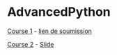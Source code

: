 # AdvancedPython


[Course 1](C1) -  [lien de soumission](https://forms.gle/VfzeJam9J4iWkVTK7)

[Course 2](C2) - [Slide](https://docs.google.com/presentation/d/1VdPrg505wya1X8ZBhglZYMSobXggRvFPd7oHKd6p5-E/edit?usp=sharing)